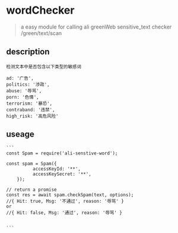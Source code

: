 # wordChecker
> a easy module for calling ali greenWeb sensitive_text checker /green/text/scan


## description
	检测文本中是否包含以下类型的敏感词

	ad: '广告',
	politics: '渉政',
	abuse: '辱骂',
	porn: '色情',
	terrorism: '暴恐',
	contraband: '违禁',
	high_risk: '高危风险'

## useage
	```
	const Spam = require('ali-senstive-word');

	const spam = Spam({
			  accessKeyId: '**',
			  accessKeySecret: '**',
		});

	// return a promise
	const res = await spam.checkSpam(text, options); 
	//{ Hit: true, Msg: '不通过', reason: '辱骂' }
	or
	//{ Hit: false, Msg: '通过', reason: '辱骂' }


	```